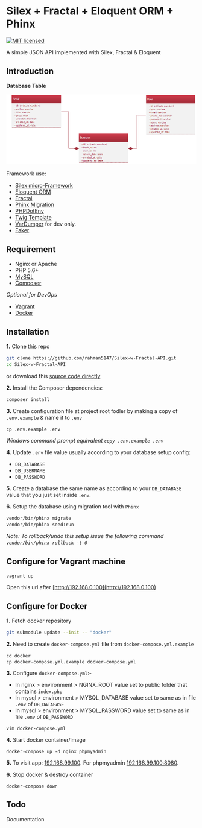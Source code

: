 # Silex + Fractal + Eloquent ORM + Phinx

[![MIT licensed](https://img.shields.io/badge/license-MIT-blue.svg)](https://raw.githubusercontent.com/hyperium/hyper/master/LICENSE)

A simple JSON API implemented with Silex, Fractal & Eloquent
## Introduction
**Database Table**

![alt text](erd.png "ERD")

Framework use:

- [Silex micro-Framework](http://silex.sensiolabs.org/)
- [Eloquent ORM](https://github.com/illuminate/database)
- [Fractal](https://github.com/thephpleague/fractal)
- [Phinx Migration](https://github.com/robmorgan/phinx)
- [PHPDotEnv](https://github.com/vlucas/phpdotenv)
- [Twig Template](http://twig.sensiolabs.org/)
- [VarDumper](https://github.com/symfony/var-dumper) for dev only.
- [Faker](https://github.com/fzaninotto/Faker)

## Requirement
- Nginx or Apache
- PHP 5.6+
- [MySQL](https://www.mysql.com/)
- [Composer](https://getcomposer.org/)

*Optional for DevOps*
- [Vagrant](https://www.vagrantup.com/)
- [Docker](https://www.docker.com)

## Installation
**1.** Clone this repo
```bash
git clone https://github.com/rahman5147/Silex-w-Fractal-API.git
cd Silex-w-Fractal-API
```
or download this [source code directly](https://github.com/rahman5147/Silex-w-Fractal-API/archive/master.zip)

**2.** Install the Composer dependencies:
```bash
composer install
```

**3.** Create configuration file at project root fodler by making a copy of `.env.example` & name it to `.env`
```
cp .env.example .env
```
*Windows command prompt equivalent `copy .env.example .env`*

**4.** Update `.env` file value usually according to your database setup config:
- `DB_DATABASE`
- `DB_USERNAME`
- `DB_PASSWORD`

**5.** Create a database the same name as according to your `DB_DATABASE` value that you just set inside `.env`.

**6.** Setup the database using migration tool with `Phinx`
```bash
vendor/bin/phinx migrate
vendor/bin/phinx seed:run
```
*Note: To rollback/undo this setup issue the following command `vendor/bin/phinx rollback -t 0`*

## Configure for Vagrant machine
```
vagrant up
```
Open this url after [http://192.168.0.100](http://192.168.0.100)

## Configure for Docker
**1.** Fetch docker repository
```bash
git submodule update --init -- "docker"
```
**2.** Need to create `docker-compose.yml` file from `docker-compose.yml.example`
```
cd docker
cp docker-compose.yml.example docker-compose.yml
```
**3.** Configure `docker-compose.yml`:-
- In nginx > environment > NGINX_ROOT value set to public folder that contains `index.php`
- In mysql > environment > MYSQL_DATABASE value set to same as in file `.env` of `DB_DATABASE`
- In mysql > environment > MYSQL_PASSWORD value set to same as in file `.env` of `DB_PASSWORD`
```
vim docker-compose.yml
```
**4.** Start docker container/image
```
docker-compose up -d nginx phpmyadmin
```
**5.** To visit app: [192.168.99.100](http://192.168.99.100). For phpmyadmin [192.168.99.100:8080](192.168.99.100:8080).

**6.** Stop docker & destroy container
```
docker-compose down
```

## Todo
Documentation